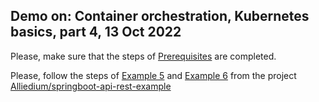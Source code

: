 ## Demo on: Container orchestration, Kubernetes basics, part 4, 13 Oct 2022

Please, make sure that the steps of 
[Prerequisites](https://github.com/Alliedium/springboot-api-rest-example/tree/master/.k8s#1-prerequisites)
are completed.

Please, follow the steps of 
[Example 5](https://github.com/Alliedium/springboot-api-rest-example/blob/master/.k8s/5-deployment-statefulset-configmap-secret)
and 
[Example 6](https://github.com/Alliedium/springboot-api-rest-example/blob/master/.k8s/6-job-with-minio)
from the project 
[Alliedium/springboot-api-rest-example](https://github.com/Alliedium/springboot-api-rest-example/) 
